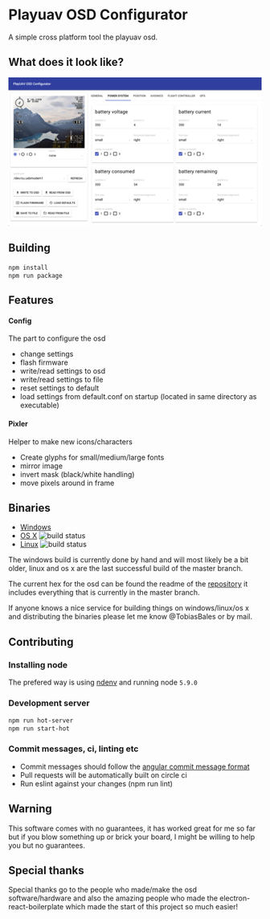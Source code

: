 # Playuav OSD Configurator

A simple cross platform tool the playuav osd.

## What does it look like?
![](preview.png)

## Building

    npm install
    npm run package

## Features

#### Config
The part to configure the osd
* change settings
* flash firmware
* write/read settings to osd
* write/read settings to file
* reset settings to default
* load settings from default.conf on startup (located in same directory as executable)

#### Pixler
Helper to make new icons/characters
* Create glyphs for small/medium/large fonts
* mirror image
* invert mask (black/white handling)
* move pixels around in frame

## Binaries
- [Windows](https://www.dropbox.com/s/2t72nirw21kmvap/PlayUAVOSDConfigurator-win32-ia32.zip?dl=0)
- [OS X](https://circleci.com/api/v1/project/TobiasBales/PlayuavOSDConfigurator-OS-X/latest/artifacts/0/$CIRCLE_ARTIFACTS/PlayUAVOSDConfigurator-darwin-x64.zip?branch=master&filter=successful) ![build status](https://circleci.com/gh/TobiasBales/PlayuavOSDConfigurator-OS-X.png?circle-token=d24a0adf7aacec01182951c81d120f2127869fbc&style=shield)
- [Linux](https://circleci.com/api/v1/project/TobiasBales/PlayuavOSDConfigurator/latest/artifacts/0/$CIRCLE_ARTIFACTS/PlayUAVOSDConfigurator-linux-x64.zip?branch=master&filter=successful) ![build status](https://circleci.com/gh/TobiasBales/PlayuavOSDConfigurator.png?circle-token=48fc88939139fd5c29f96cfe25e14c412c2dd244&style=shield)

The windows build is currently done by hand and will most likely be a bit older, linux and os x are the last successful build of the master branch.

The current hex for the osd can be found the readme of the [repository](https://github.com/TobiasBales/PlayuavOSD) it includes everything that is currently in the master branch.

If anyone knows a nice service for building things on windows/linux/os x and distributing the binaries please let me know @TobiasBales or by mail.

## Contributing

### Installing node
The prefered way is using [ndenv](https://github.com/riywo/ndenv) and running node `5.9.0`

### Development server
    npm run hot-server
    npm run start-hot

### Commit messages, ci, linting etc
- Commit messages should follow the [angular commit message format](https://gist.github.com/stephenparish/9941e89d80e2bc58a153#format-of-the-commit-message)
- Pull requests will be automatically built on circle ci
- Run eslint against your changes (npm run lint)

## Warning
This software comes with no guarantees, it has worked great for me so far but if you blow something up or brick your board, I might be willing to help you but no guarantees.

## Special thanks
Special thanks go to the people who made/make the osd software/hardware and also the amazing people who made the electron-react-boilerplate which made the start of this project so much easier!
